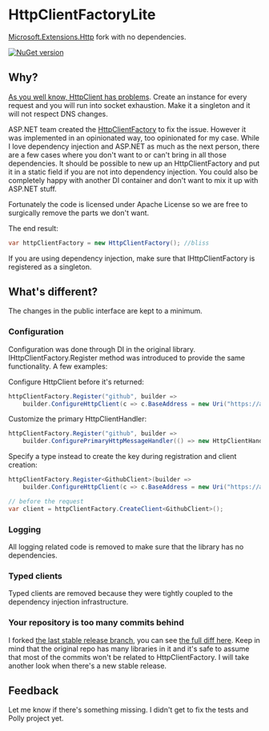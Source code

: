 HttpClientFactoryLite
===============

[Microsoft.Extensions.Http][0] fork with no dependencies.

[![NuGet version](https://img.shields.io/nuget/v/HttpClientFactoryLite.svg)](https://www.nuget.org/packages/HttpClientFactoryLite/)

## Why?

[As you well know, HttpClient has problems][1]. Create an instance for every request and you will run into socket exhaustion. Make it a singleton and it will not respect DNS changes.

ASP.NET team created the [HttpClientFactory][2] to fix the issue. However it was implemented in an opinionated way, too opinionated for my case. While I love dependency injection and ASP.NET as much as the next person, there are a few cases where you don't want to or can't bring in all those dependencies. It should be possible to new up an HttpClientFactory and put it in a static field if you are not into dependency injection. You could also be completely happy with another DI container and don't want to mix it up with ASP.NET stuff.

Fortunately the code is licensed under Apache License so we are free to surgically remove the parts we don't want.

The end result:

```csharp
var httpClientFactory = new HttpClientFactory(); //bliss
```

If you are using dependency injection, make sure that IHttpClientFactory is registered as a singleton.

## What's different?

The changes in the public interface are kept to a minimum.

### Configuration

Configuration was done through DI in the original library. IHttpClientFactory.Register method was introduced to provide the same functionality. A few examples:

Configure HttpClient before it's returned:

```csharp
httpClientFactory.Register("github", builder => 
    builder.ConfigureHttpClient(c => c.BaseAddress = new Uri("https://api.github.com/")));
```

Customize the primary HttpClientHandler:

```csharp
httpClientFactory.Register("github", builder =>
    builder.ConfigurePrimaryHttpMessageHandler(() => new HttpClientHandler { UseCookies = true }));
```

Specify a type instead to create the key during registration and client creation:
```csharp
httpClientFactory.Register<GithubClient>(builder =>
    builder.ConfigureHttpClient(c => c.BaseAddress = new Uri("https://api.github.com/")));

// before the request
var client = httpClientFactory.CreateClient<GithubClient>();
```

### Logging

All logging related code is removed to make sure that the library has no dependencies. 

### Typed clients

Typed clients are removed because they were tightly coupled to the dependency injection infrastructure.

### Your repository is too many commits behind

I forked [the last stable release branch][3], you can see [the full diff here][4]. Keep in mind that the original repo has many libraries in it and it's safe to assume that most of the commits won't be related to HttpClientFactory. I will take another look when there's a new stable release.

## Feedback

Let me know if there's something missing. I didn't get to fix the tests and Polly project yet.

[0]: https://www.nuget.org/packages/Microsoft.Extensions.Http

[1]: https://docs.microsoft.com/en-us/dotnet/standard/microservices-architecture/implement-resilient-applications/use-httpclientfactory-to-implement-resilient-http-requests

[2]: https://github.com/aspnet/Extensions/tree/master/src/HttpClientFactory

[3]: https://github.com/aspnet/Extensions/tree/release/2.2

[4]: https://github.com/aspnet/Extensions/compare/release%2F2.2...uhaciogullari:hcf-lite?diff
